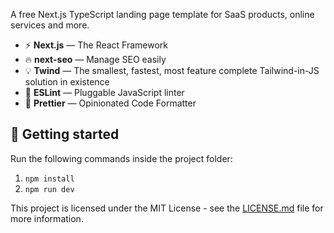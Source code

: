 

A free Next.js TypeScript landing page template for SaaS products, online services and more.


- ⚡ **Next.js** — The React Framework
- 🔥 **next-seo** — Manage SEO easily
- 💡 **Twind** — The smallest, fastest, most feature complete Tailwind-in-JS solution in existence
- 📏 **ESLint** — Pluggable JavaScript linter
- 💖 **Prettier** — Opinionated Code Formatter


## 🚀 Getting started
Run the following commands inside the project folder:

1. `npm install`
2. `npm run dev`


This project is licensed under the MIT License - see the [LICENSE.md](LICENSE.md) file for more information.
